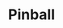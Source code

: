 ---
layout: video
series: Mike and Bootsy
episode: 20
title: Pinball
permalink: /mike-and-bootsy/episode-20
video_id: 6k5ZT3MOAqI
release_date: 2016-05-18
platforms:
  - Nintendo Entertainment System
short_platforms:
  - NES
thumbnails:
games:
  - Pinball
current_description: |
  Let's play Pinball, a classic NES blackbox game starring Mario "jumpman" and ... Pauline.
---